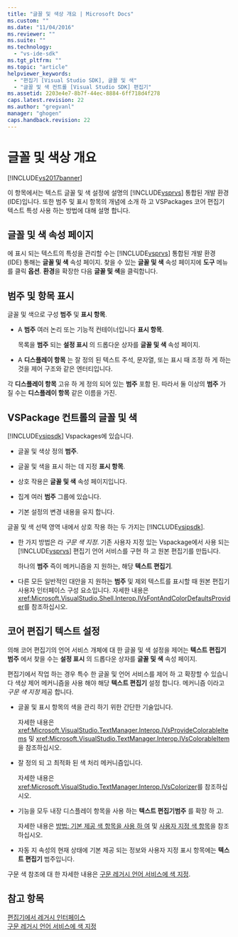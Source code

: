 ```yaml
---
title: "글꼴 및 색상 개요 | Microsoft Docs"
ms.custom: ""
ms.date: "11/04/2016"
ms.reviewer: ""
ms.suite: ""
ms.technology: 
  - "vs-ide-sdk"
ms.tgt_pltfrm: ""
ms.topic: "article"
helpviewer_keywords: 
  - "편집기 [Visual Studio SDK], 글꼴 및 색"
  - "글꼴 및 색 컨트롤 [Visual Studio SDK] 편집기"
ms.assetid: 2203e4e7-8b7f-44ec-8884-6ff718d4f278
caps.latest.revision: 22
ms.author: "gregvanl"
manager: "ghogen"
caps.handback.revision: 22
---
```

# 글꼴 및 색상 개요
[!INCLUDE[vs2017banner](../code-quality/includes/vs2017banner.md)]

이 항목에서는 텍스트 글꼴 및 색 설정에 설명의 [!INCLUDE[vsprvs](../code-quality/includes/vsprvs_md.md)] 통합된 개발 환경 \(IDE\)입니다.  또한 범주 및 표시 항목의 개념에 소개 하 고 VSPackages 코어 편집기 텍스트 특성 사용 하는 방법에 대해 설명 합니다.  
  
## 글꼴 및 색 속성 페이지  
 에 표시 되는 텍스트의 특성을 관리할 수는 [!INCLUDE[vsprvs](../code-quality/includes/vsprvs_md.md)] 통합된 개발 환경 \(IDE\) 통해는  **글꼴 및 색** 속성 페이지.  찾을 수 있는  **글꼴 및 색** 속성 페이지에  **도구** 메뉴를 클릭  **옵션**.  **환경**을 확장한 다음 **글꼴 및 색**을 클릭합니다.  
  
## 범주 및 항목 표시  
 글꼴 및 색으로 구성  **범주** 및  **표시 항목**.  
  
-   A  **범주** 여러 논리 또는 기능적 컨테이너입니다  **표시 항목**.  
  
     목록을  **범주** 되는  **설정 표시** 의 드롭다운 상자를  **글꼴 및 색** 속성 페이지.  
  
-   A  **디스플레이 항목** 는 잘 정의 된 텍스트 주석, 문자열, 또는 표시 때 조정 하 게 하는 것을 제어 구조와 같은 엔터티입니다.  
  
 각  **디스플레이 항목** 고유 하 게 정의 되어 있는  **범주** 포함 된.  따라서 둘 이상의  **범주** 가질 수는  **디스플레이 항목** 같은 이름을 가진.  
  
## VSPackage 컨트롤의 글꼴 및 색  
 [!INCLUDE[vsipsdk](../extensibility/includes/vsipsdk_md.md)] Vspackages에 있습니다.  
  
-   글꼴 및 색상 정의  **범주**.  
  
-   글꼴 및 색을 표시 하는 데 지정  **표시 항목**.  
  
-   상호 작용은  **글꼴 및 색** 속성 페이지입니다.  
  
-   집계 여러  **범주** 그룹에 있습니다.  
  
-   기본 설정의 변경 내용을 유지 합니다.  
  
 글꼴 및 색 선택 영역 내에서 상호 작용 하는 두 가지는 [!INCLUDE[vsipsdk](../extensibility/includes/vsipsdk_md.md)].  
  
-   한 가지 방법은 라  *구문 색 지정*.  기존 사용자 지정 있는 Vspackage에서 사용 되는 [!INCLUDE[vsprvs](../code-quality/includes/vsprvs_md.md)] 편집기 언어 서비스를 구현 하 고 원본 편집기를 만듭니다.  
  
     하나의  **범주** 즉이 메커니즘을 지 원하는, 해당  **텍스트 편집기**.  
  
-   다른 모든 일반적인 대안을 지 원하는  **범주** 및 제외 텍스트를 표시할 때 원본 편집기 사용자 인터페이스 구성 요소입니다.  자세한 내용은 <xref:Microsoft.VisualStudio.Shell.Interop.IVsFontAndColorDefaultsProvider>를 참조하십시오.  
  
## 코어 편집기 텍스트 설정  
 의해 코어 편집기의 언어 서비스 개체에 대 한 글꼴 및 색 설정을 제어는  **텍스트 편집기범주** 에서 찾을 수는  **설정 표시** 의 드롭다운 상자를  **글꼴 및 색** 속성 페이지.  
  
 편집기에서 작업 하는 경우 특수 한 글꼴 및 언어 서비스를 제어 하 고 확장할 수 있습니다 색상 제어 메커니즘을 사용 해야 해당  **텍스트 편집기** 설정 합니다.  메커니즘 이라고  *구문 색 지정* 제공 합니다.  
  
-   글꼴 및 표시 항목의 색을 관리 하기 위한 간단한 기술입니다.  
  
     자세한 내용은 <xref:Microsoft.VisualStudio.TextManager.Interop.IVsProvideColorableItems> 및 <xref:Microsoft.VisualStudio.TextManager.Interop.IVsColorableItem>을 참조하십시오.  
  
-   잘 정의 되 고 최적화 된 색 처리 메커니즘입니다.  
  
     자세한 내용은 <xref:Microsoft.VisualStudio.TextManager.Interop.IVsColorizer>를 참조하십시오.  
  
-   기능을 모두 내장 디스플레이 항목을 사용 하는  **텍스트 편집기범주** 를 확장 하 고.  
  
     자세한 내용은 [방법: 기본 제공 색 항목을 사용 하 여](../extensibility/internals/how-to-use-built-in-colorable-items.md) 및 [사용자 지정 색 항목](../extensibility/internals/custom-colorable-items.md)을 참조하십시오.  
  
-   자동 지 속성의 현재 상태에 기본 제공 되는 정보와 사용자 지정 표시 항목에는  **텍스트 편집기** 범주입니다.  
  
 구문 색 참조에 대 한 자세한 내용은 [구문 레거시 언어 서비스에 색 지정](../extensibility/internals/syntax-coloring-in-a-legacy-language-service.md).  
  
## 참고 항목  
 [편집기에서 레거시 인터페이스](../extensibility/legacy-interfaces-in-the-editor.md)   
 [구문 레거시 언어 서비스에 색 지정](../extensibility/internals/syntax-coloring-in-a-legacy-language-service.md)